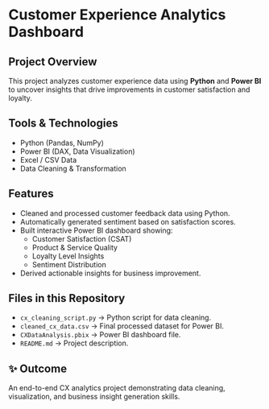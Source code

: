 #  Customer Experience Analytics Dashboard

## Project Overview
This project analyzes customer experience data using **Python** and **Power BI** to uncover insights that drive improvements in customer satisfaction and loyalty.

##  Tools & Technologies
- Python (Pandas, NumPy)
- Power BI (DAX, Data Visualization)
- Excel / CSV Data
- Data Cleaning & Transformation

##  Features
- Cleaned and processed customer feedback data using Python.
- Automatically generated sentiment based on satisfaction scores.
- Built interactive Power BI dashboard showing:
  - Customer Satisfaction (CSAT)
  - Product & Service Quality
  - Loyalty Level Insights
  - Sentiment Distribution
- Derived actionable insights for business improvement.

## Files in this Repository
- `cx_cleaning_script.py` → Python script for data cleaning.
- `cleaned_cx_data.csv` → Final processed dataset for Power BI.
- `CXDataAnalysis.pbix` → Power BI dashboard file.
- `README.md` → Project description.

## ✨ Outcome
An end-to-end CX analytics project demonstrating data cleaning, visualization, and business insight generation skills.

